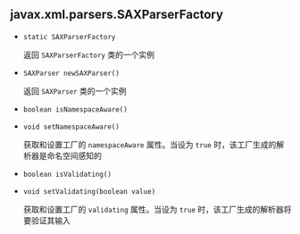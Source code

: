 ## javax.xml.parsers.SAXParserFactory

* `static SAXParserFactory`

  返回 `SAXParserFactory` 类的一个实例

* `SAXParser newSAXParser()`

  返回 `SAXParser` 类的一个实例

* `boolean isNamespaceAware()`

* `void setNamespaceAware()`

  获取和设置工厂的 `namespaceAware` 属性。当设为 `true` 时，该工厂生成的解析器是命名空间感知的

* `boolean isValidating()`

* `void setValidating(boolean value)`

  获取和设置工厂的 `validating` 属性。当设为 `true` 时，该工厂生成的解析器将要验证其输入

  